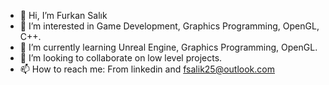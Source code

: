- 👋 Hi, I’m Furkan Salık
- 👀 I’m interested in Game Development, Graphics Programming, OpenGL, C++.
- 🌱 I’m currently learning Unreal Engine, Graphics Programming, OpenGL.
- 💞️ I’m looking to collaborate on low level projects.
- 📫 How to reach me: From linkedin and fsalik25@outlook.com

<!---
sfurkan20/sfurkan20 is a ✨ special ✨ repository because its `README.md` (this file) appears on your GitHub profile.
You can click the Preview link to take a look at your changes.
--->
